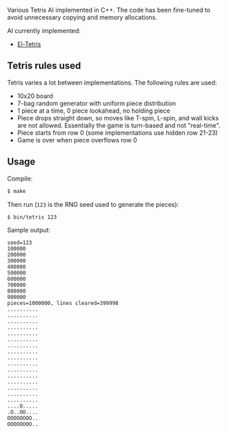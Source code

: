 Various Tetris AI implemented in C++. The code has been fine-tuned to avoid unnecessary copying and memory allocations.

AI currently implemented:

- [El-Tetris](https://imake.ninja/el-tetris-an-improvement-on-pierre-dellacheries-algorithm/)

## Tetris rules used

Tetris varies a lot between implementations. The following rules are used:

- 10x20 board
- 7-bag random generator with uniform piece distribution
- 1 piece at a time, 0 piece lookahead, no holding piece
- Piece drops straight down, so moves like T-spin, L-spin, and wall kicks are not allowed. Essentially the game is turn-based and not "real-time".
- Piece starts from row 0 (some implementations use hidden row 21-23)
- Game is over when piece overflows row 0

## Usage

Compile:

```sh
$ make
```

Then run (`123` is the RNG seed used to generate the pieces):

```sh
$ bin/tetris 123
```

Sample output:

```
seed=123
100000
200000
300000
400000
500000
600000
700000
800000
900000
pieces=1000000, lines cleared=399998
..........
..........
..........
..........
..........
..........
..........
..........
..........
..........
..........
..........
..........
..........
..........
..........
....O.....
.O..OO....
OOOOOOOO..
OOOOOOOO..
```
